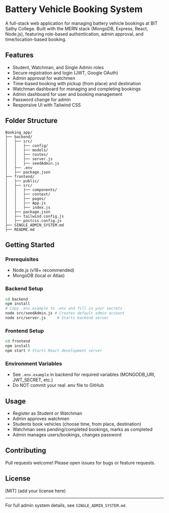 # Battery Vehicle Booking System

A full-stack web application for managing battery vehicle bookings at BIT Sathy College. Built with the MERN stack (MongoDB, Express, React, Node.js), featuring role-based authentication, admin approval, and time/location-based booking.

## Features
- Student, Watchman, and Single Admin roles
- Secure registration and login (JWT, Google OAuth)
- Admin approval for watchmen
- Time-based booking with pickup (from place) and destination
- Watchman dashboard for managing and completing bookings
- Admin dashboard for user and booking management
- Password change for admin
- Responsive UI with Tailwind CSS

## Folder Structure
```
Booking_app/
├── backend/
│   ├── src/
│   │   ├── config/
│   │   ├── models/
│   │   ├── routes/
│   │   ├── server.js
│   │   ├── seedAdmin.js
│   ├── .env
│   ├── package.json
├── frontend/
│   ├── public/
│   ├── src/
│   │   ├── components/
│   │   ├── context/
│   │   ├── pages/
│   │   ├── App.js
│   │   ├── index.js
│   ├── package.json
│   ├── tailwind.config.js
│   ├── postcss.config.js
├── SINGLE_ADMIN_SYSTEM.md
├── README.md
```

## Getting Started

### Prerequisites
- Node.js (v18+ recommended)
- MongoDB (local or Atlas)

### Backend Setup
```bash
cd backend
npm install
# Copy .env.example to .env and fill in your secrets
node src/seedAdmin.js # Creates default admin account
node src/server.js     # Starts backend server
```

### Frontend Setup
```bash
cd frontend
npm install
npm start # Starts React development server
```

### Environment Variables
- See `.env.example` in backend for required variables (MONGODB_URI, JWT_SECRET, etc.)
- Do NOT commit your real .env file to GitHub

## Usage
- Register as Student or Watchman
- Admin approves watchmen
- Students book vehicles (choose time, from place, destination)
- Watchman sees pending/completed bookings, marks as completed
- Admin manages users/bookings, changes password

## Contributing
Pull requests welcome! Please open issues for bugs or feature requests.

## License
[MIT] (add your license here)

---
For full admin system details, see `SINGLE_ADMIN_SYSTEM.md`.
